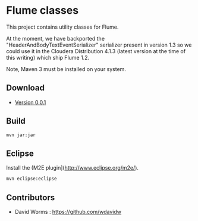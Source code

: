 
Flume classes
=============

This project contains utility classes for Flume.

At the moment, we have backported the "HeaderAndBodyTextEventSerializer" serializer present in version 1.3 so we could use it in the Cloudera Distribution 4.1.3 (latest version at the time of this writing) which ship Flume 1.2.

Note, Maven 3 must be installed on your system.

Download
--------

*   [Version 0.0.1](https://github.com/wdavidw/flume/raw/master/lib/adaltas-flume-0.0.1-SNAPSHOT.jar)

Build
-----

```bash
mvn jar:jar
```

Eclipse
-------

Install the (M2E plugin](http://www.eclipse.org/m2e/).

```bash
mvn eclipse:eclipse
```

Contributors
------------

*	David Worms : <https://github.com/wdavidw>
